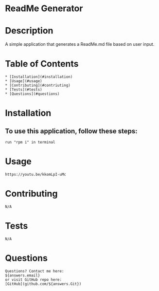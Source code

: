 # ReadMe Generator
 
# Description  
   A simple application that generates a ReadMe.md file based on user input.
    
# Table of Contents  
    * [Installation](#installation)  
    * [Usage](#usage) 
    * [Contributing](#contriuting) 
    * [Tests](#tests)
    * [Questions](#questions)  

# Installation  
## To use this application, follow these steps:  
    run "rpm i" in terminal
    
# Usage
    https://youtu.be/kkomLpI-uMc  
    
# Contributing  
    N/A 
    
# Tests  
    N/A 
    
# Questions  
    Questions? Contact me here:
    ${answers.email}  
    or visit GitHub repo here:  
    [GitHub](github.com/${answers.Git})
